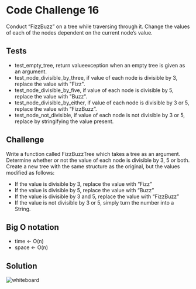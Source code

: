 # Code Challenge 16
Conduct “FizzBuzz” on a tree while traversing through it. Change the values of each of the nodes dependent on the current node’s value.

## Tests
- test_empty_tree, return valueexception when an empty tree is given as an argument.
- test_node_divisible_by_three, if value of each node is divisible by 3, replace the value with "Fizz".
- test_node_divisible_by_five, if value of each node is divisible by 5, replace the value with "Buzz".
- test_node_divisible_by_either, if value of each node is divisible by 3 or 5, replace the value with “FizzBuzz”.
- test_node_not_divisible, if value of each node is not divisible by 3 or 5, replace by stringifying the value present.

## Challenge
Write a function called FizzBuzzTree which takes a tree as an argument. Determine whether or not the value of each node is divisible by 3, 5 or both. Create a new tree with the same structure as the original, but the values modified as follows:
* If the value is divisible by 3, replace the value with “Fizz”
* If the value is divisible by 5, replace the value with “Buzz”
* If the value is divisible by 3 and 5, replace the value with “FizzBuzz”
* If the value is not divisible by 3 or 5, simply turn the number into a String.

## Big O notation
- time <- O(n)
- space <- O(n)

## Solution
![whiteboard](./assets/code-challenge16.JPG)